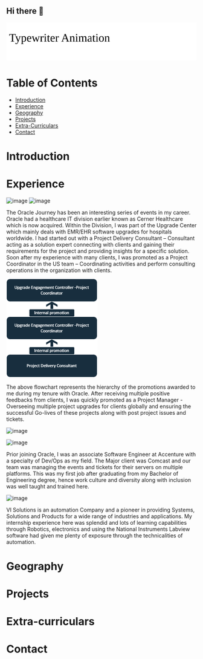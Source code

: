 ## Hi there 👋


![Typing Animation](https://raw.githubusercontent.com/GoswamiAbhinav/GoswamiAbhinav/main/Textsvg)

# Table of Contents
- [Introduction](#introduction)
- [Experience](#Experience)
- [Geography](#Geography)
- [Projects](#Projects)
- [Extra-Curriculars](#Extra-Curriculars)
- [Contact](#Contact)


# Introduction

# Experience
![image](https://github.com/user-attachments/assets/0b60327e-0e16-492a-be06-7bd31ee99d6c)
![image](https://github.com/user-attachments/assets/f907dfdc-53ad-4283-8c15-989edb4ec55b)

The Oracle Journey has been an interesting series of events in my career. Oracle had a healthcare IT division earlier known as Cerner Healthcare which is now acquired. Within the Division, I was part of the Upgrade Center which mainly deals with EMR/EHR software upgrades for hospitals worldwide.
  I had started out with a Project Delivery Consultant – Consultant acting as a solution expert connecting with clients and gaining their requirements for the project and providing insights for a specific solution. Soon after my experience with many clients, I was promoted as a Project Coordinator in the US team – Coordinating activities and perform consulting operations in the organization with clients.

![Flowchart](Flowchart.png)

The above flowchart represents the hierarchy of the promotions awarded to me during my tenure with Oracle. After receiving multiple positive feedbacks from clients, I was quickly promoted as a Project Manager - Overseeing multiple project upgrades for clients globally and ensuring the successful Go-lives of these projects along with post project issues and tickets.

![image](https://github.com/user-attachments/assets/78d68b5d-12d3-42fa-9ae5-c0b9bda03c6e)

![image](https://github.com/user-attachments/assets/e2e52e17-fe03-4042-971d-5ad85e5e4638)

Prior joining Oracle, I was an associate Software Engineer at Accenture with a specialty of Dev/Ops as my field.
The Major client was Comcast and our team was managing the events and tickets for their servers on multiple platforms. This was my first job after graduating from my Bachelor of Engineering degree, hence work culture and diversity along with inclusion was well taught and trained here.

![image](https://github.com/user-attachments/assets/467a08ff-63a5-46ba-8763-9dab28232d14)


VI Solutions is an automation Company and a pioneer in providing Systems, Solutions and Products for a wide range of industries and applications.
My internship experience here was splendid and lots of learning capabilities through Robotics, electronics and using the National Instruments Labview software had given me plenty of exposure through the technicalities of automation.








# Geography



# Projects


# Extra-curriculars



# Contact





<!--
**GoswamiAbhinav/GoswamiAbhinav** is a ✨ _special_ ✨ repository because its `README.md` (this file) appears on your GitHub profile.

Here are some ideas to get you started:

- 🔭 I’m currently working on ...
- 🌱 I’m currently learning ...
- 👯 I’m looking to collaborate on ...
- 🤔 I’m looking for help with ...
- 💬 Ask me about ...
- 📫 How to reach me: ...
- 😄 Pronouns: ...
- ⚡ Fun fact: ...
-->
